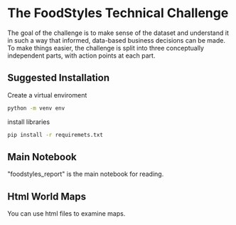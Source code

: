# The FoodStyles Technical Challenge

The goal of the challenge is to make sense of the dataset and understand it in such a way that informed, data-based business decisions can be made. To make things easier, the challenge is split into three conceptually independent parts, with action points at each part.

## Suggested Installation

Create a virtual enviroment
```bash
python -m venv env
```
install libraries
```bash
pip install -r requiremets.txt
```

## Main Notebook

"foodstyles_report" is the main notebook for reading.

## Html World Maps

You can use html files to examine maps.

